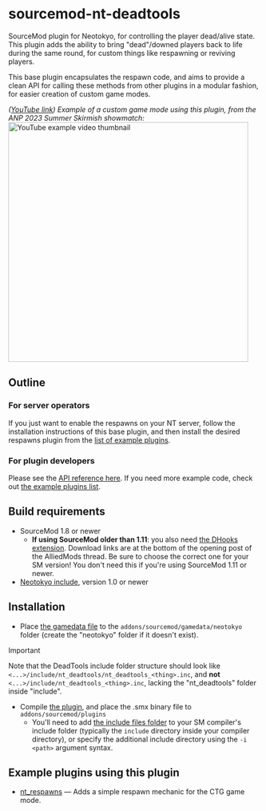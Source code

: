 # sourcemod-nt-deadtools
SourceMod plugin for Neotokyo, for controlling the player dead/alive state. This plugin adds the ability to bring "dead"/downed players back to life during the same round, for custom things like respawning or reviving players.

This base plugin encapsulates the respawn code, and aims to provide a clean API for calling these methods from other plugins in a modular fashion, for easier creation of custom game modes.

*([YouTube link](https://www.youtube.com/watch?v=ncVmKLMM7bk&list=PLtWzsvsEHmmDjrtEOYeusjBBF3eWUPD59)) Example of a custom game mode using this plugin, from the ANP 2023 Summer Skirmish showmatch:*
<a target="_blank" href="https://www.youtube.com/watch?v=ncVmKLMM7bk&list=PLtWzsvsEHmmDjrtEOYeusjBBF3eWUPD59"><img alt="YouTube example video thumbnail" src="https://i.ytimg.com/vi/ncVmKLMM7bk/maxresdefault.jpg" width="480" /></a>

## Outline

### For server operators
If you just want to enable the respawns on your NT server, follow the installation instructions of this base plugin, and then install the desired respawns plugin from the [list of example plugins](#example-plugins-using-this-plugin).

### For plugin developers
Please see the [API reference here](https://github.com/Rainyan/sourcemod-nt-deadtools/blob/main/addons/sourcemod/scripting/include/nt_deadtools/nt_deadtools_natives.inc). If you need more example code, check out [the example plugins list](#example-plugins-using-this-plugin).

## Build requirements
* SourceMod 1.8 or newer <!-- TODO: SM 1.7.3 compiles successfully, but can we support it?? -->
  * **If using SourceMod older than 1.11**: you also need [the DHooks extension](https://forums.alliedmods.net/showpost.php?p=2588686). Download links are at the bottom of the opening post of the AlliedMods thread. Be sure to choose the correct one for your SM version! You don't need this if you're using SourceMod 1.11 or newer.
* [Neotokyo include](https://github.com/softashell/sourcemod-nt-include), version 1.0 or newer

## Installation
* Place [the gamedata file](addons/sourcemod/gamedata/neotokyo/) to the `addons/sourcemod/gamedata/neotokyo` folder (create the "neotokyo" folder if it doesn't exist).
> [!IMPORTANT]  
> Note that the DeadTools include folder structure should look like `<...>/include/nt_deadtools/nt_deadtools_<thing>.inc`, and **not** `<...>/include/nt_deadtools_<thing>.inc`, lacking the "nt_deadtools" folder inside "include".
* Compile [the plugin](addons/sourcemod/scripting), and place the .smx binary file to `addons/sourcemod/plugins`
  * You'll need to add [the include files folder](addons/sourcemod/scripting/include) to your SM compiler's include folder (typically the `include` directory inside your compiler directory), or specify the additional include directory using the `-i <path>` argument syntax.



## Example plugins using this plugin
* [nt_respawns](https://github.com/Rainyan/sourcemod-nt-respawns) — Adds a simple respawn mechanic for the CTG game mode.
